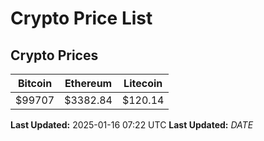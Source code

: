 # Crypto Price List

## Crypto Prices
| Bitcoin | Ethereum | Litecoin |
| ------- | -------- | -------- |
| $99707 | $3382.84 | $120.14 |
**Last Updated:** 2025-01-16 07:22 UTC
**Last Updated:** $DATE$
